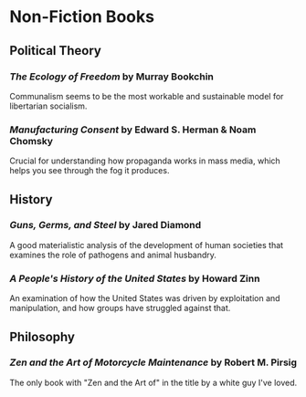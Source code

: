 # Non-Fiction Books

## Political Theory

### *The Ecology of Freedom* by Murray Bookchin

Communalism seems to be the most workable and sustainable model for libertarian socialism.

### *Manufacturing Consent* by Edward S. Herman & Noam Chomsky

Crucial for understanding how propaganda works in mass media, which helps you see through the fog it produces.

## History

### *Guns, Germs, and Steel* by Jared Diamond

A good materialistic analysis of the development of human societies that examines the role of pathogens and animal husbandry.

### *A People's History of the United States* by Howard Zinn

An examination of how the United States was driven by exploitation and manipulation, and how groups have struggled against that.

## Philosophy

### *Zen and the Art of Motorcycle Maintenance* by Robert M. Pirsig

The only book with "Zen and the Art of" in the title by a white guy I've loved.